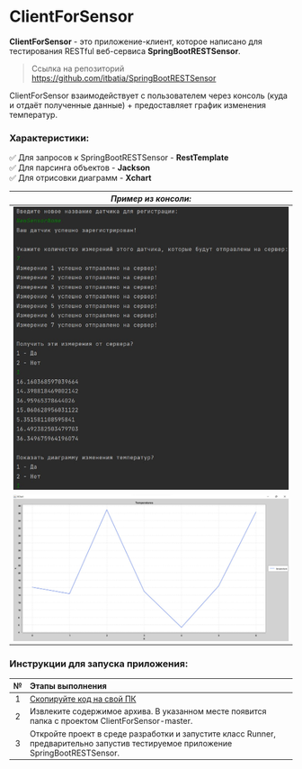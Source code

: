 # ClientForSensor

**ClientForSensor** - это приложение-клиент, которое написано для тестирования RESTful веб-сервиса **SpringBootRESTSensor**.</br>
> Ссылка на репозиторий https://github.com/itbatia/SpringBootRESTSensor </br>

ClientForSensor взаимодействует с пользователем через консоль (куда и отдаёт полученные данные) + предоставляет график изменения температур.

### Характеристики:
:white_check_mark: Для запросов к SpringBootRESTSensor - __RestTemplate__   
:white_check_mark: Для парсинга объектов - __Jackson__    
:white_check_mark: Для отрисовки диаграмм - __Xchart__   

|       ***Пример из консоли:***       |
|:------------------------------------:|
| ![](src/main/resources/static/1.jpg) |
| ![](src/main/resources/static/2.jpg) |

### Инструкции для запуска приложения:

|             №             | Этапы выполнения                                                                                                                  |
|:-------------------------:|:----------------------------------------------------------------------------------------------------------------------------------|
|             1             | [Скопируйте код на свой ПК](https://github.com/itbatia/ClientForSensor/archive/refs/heads/master.zip)                             |
|             2             | Извлеките содержимое архива. В указанном месте появится папка с проектом ClientForSensor-master.                                  |
|             3             | Откройте проект в среде разработки и запустите класс Runner, предварительно запустив тестируемое приложение SpringBootRESTSensor. |
